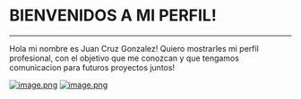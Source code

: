 # BIENVENIDOS A MI PERFIL!
<hr>

Hola mi nombre es Juan Cruz Gonzalez!
Quiero mostrarles mi perfil profesional, con el objetivo que me conozcan y que tengamos comunicacion para futuros proyectos juntos!


[![image.png](https://i.postimg.cc/Qtv8L1Jf/image.png)](https://postimg.cc/YGfKY4VF)
[![image.png](https://i.postimg.cc/RhGMbyqz/image.png)](https://postimg.cc/tnZQsrhr)
